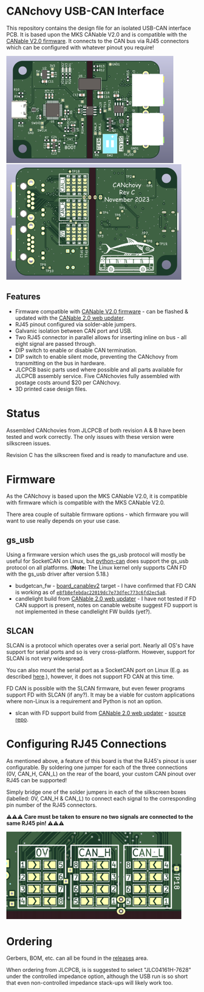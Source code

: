 # CANchovy USB-CAN Interface

This repository contains the design file for an isolated USB-CAN interface PCB. It is based upon the MKS CANable V2.0 and is compatible with the [CANable V2.0 firmware](https://github.com/normaldotcom/canable2-fw). It connects to the CAN bus via RJ45 connectors which can be configured with whatever pinout you require!


<img src="Images\PCB-Top.png" alt="PCB-Top" style="zoom: 43%;" />

<img src="Images\PCB-Bottom.png" alt="PCB-Top" style="zoom: 45%;" />

## Features

* Firmware compatible with [CANable V2.0 firmware](https://github.com/normaldotcom/canable2-fw) - can be flashed & updated with the [CANable 2.0 web updater](https://canable.io/updater/canable2.html).
* RJ45 pinout configured via solder-able jumpers.
* Galvanic isolation between CAN port and USB.
* Two RJ45 connector in parallel allows for inserting inline on bus - all eight signal are passed through.
* DIP switch to enable or disable CAN termination.
* DIP switch to enable silent mode, preventing the CANchovy from transmitting on the bus in hardware.
* JLCPCB basic parts used where possible and all parts available for JLCPCB assembly service. Five CANchovies fully assembled with postage costs around $20 per CANchovy.
* 3D printed case design files.

# Status

Assembled CANchovies from JLCPCB of both revision A & B have been tested and work correctly. The only issues with these version were silkscreen issues.

Revision C has the silkscreen fixed and is ready to manufacture and use.

# Firmware

As the CANchovy is based upon the MKS CANable V2.0, it is compatible with firmware which is compatible with the MKS CANable V2.0.

There area couple of suitable firmware options - which firmware you will want to use really depends on your use case. 

## gs_usb

Using a firmware version which uses the gs_usb protocol will mostly be useful for SocketCAN on Linux, but [python-can](https://python-can.readthedocs.io/en/stable/interfaces/gs_usb.html) does support the gs_usb protocol on all platforms. (__Note:__ The Linux kernel only supports CAN FD with the gs_usb driver after version 5.18.)

* budgetcan_fw - [board_canablev2](https://github.com/ryedwards/budgetcan_fw/tree/main/Portable/board_canablev2) target - I have confirmed that FD CAN is working as of [`e8fb8efebdac22019dc7e73dfec773c6fd2ec5a8`](https://github.com/ryedwards/budgetcan-fw/commit/e8fb8efebdac22019dc7e73dfec773c6fd2ec5a8).
* candlelight build from [CANable 2.0 web updater](https://canable.io/updater/canable2.html) - I have not tested if FD CAN support is present, notes on canable website suggest FD support is not implemented in these candlelight FW builds (yet?).

## SLCAN

SLCAN is a protocol which operates over a serial port. Nearly all OS's have support for serial ports and so is very cross-platform. However, support for SLCAN is not very widespread.

You can also mount the serial port as a SocketCAN port on Linux (E.g. as described [here](https://elinux.org/Bringing_CAN_interface_up).), however, it does not support FD CAN at this time.

FD CAN is possible with the SLCAN firmware, but even fewer programs support FD with SLCAN (if any?). It may be a viable for custom applications where non-Linux is a requirement and Python is not an option.

* slcan with FD support build from [CANable 2.0 web updater](https://canable.io/updater/canable2.html) - [source repo](https://github.com/normaldotcom/canable2-fw).

# Configuring RJ45 Connections

As mentioned above, a feature of this board is that the RJ45's pinout is user configurable. By soldering one jumper for each of the three connections (0V, CAN_H, CAN_L) on the rear of the board, your custom CAN pinout over RJ45 can be supported!

Simply bridge one of the solder jumpers in each of the silkscreen boxes (labelled: 0V, CAN_H & CAN_L) to connect each signal to the corresponding pin number of the RJ45 connectors.

__⚠⚠⚠ Care must be taken to ensure no two signals are connected to the same RJ45 pin! ⚠⚠⚠__

<img src="Images\PinMapping.png" alt="PCB-Top" style="zoom: 45%;" />

# Ordering

Gerbers, BOM, etc. can all be found in the [releases](https://github.com/fred314159265/CANchovy/releases) area.

When ordering from JLCPCB, is is suggested to select "JLC04161H-7628" under the controlled impedance option, although the USB run is so short that even non-controlled impedance stack-ups will likely work too.
